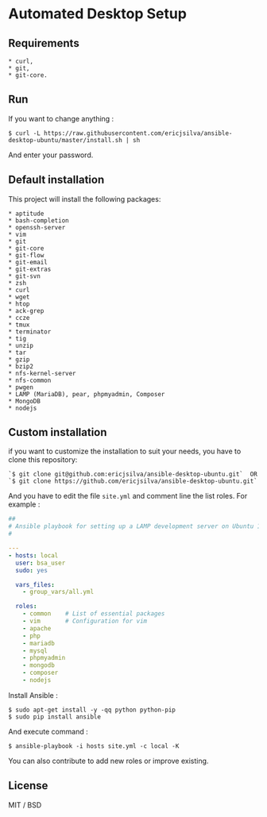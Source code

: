 Automated Desktop Setup
=======================

Requirements
-----------

    * curl,
    * git,
    * git-core.

Run
---

If you want to change anything :

```shell
$ curl -L https://raw.githubusercontent.com/ericjsilva/ansible-desktop-ubuntu/master/install.sh | sh
```

And enter your password.

Default installation
--------------------

This project will install the following packages:

    * aptitude
    * bash-completion
    * openssh-server
    * vim
    * git
    * git-core
    * git-flow
    * git-email
    * git-extras
    * git-svn
    * zsh
    * curl
    * wget
    * htop
    * ack-grep
    * ccze
    * tmux
    * terminator
    * tig
    * unzip
    * tar
    * gzip
    * bzip2
    * nfs-kernel-server
    * nfs-common
    * pwgen
    * LAMP (MariaDB), pear, phpmyadmin, Composer
    * MongoDB
    * nodejs
    
Custom installation
-------------------

if you want to customize the installation to suit your needs, you have to clone this repository:

    `$ git clone git@github.com:ericjsilva/ansible-desktop-ubuntu.git`  OR
    `$ git clone https://github.com/ericjsilva/ansible-desktop-ubuntu.git`

And you have to edit the file `site.yml` and comment line the list roles. For example :

```yml
##
# Ansible playbook for setting up a LAMP development server on Ubuntu 14.04.
#

---
- hosts: local
  user: bsa_user
  sudo: yes

  vars_files:
    - group_vars/all.yml

  roles:
    - common    # List of essential packages
    - vim       # Configuration for vim
    - apache
    - php
    - mariadb
    - mysql
    - phpmyadmin
    - mongodb
    - composer
    - nodejs
```

Install Ansible :

    $ sudo apt-get install -y -qq python python-pip
    $ sudo pip install ansible

And execute command :

    $ ansible-playbook -i hosts site.yml -c local -K

You can also contribute to add new roles or improve existing.

License
-------

MIT / BSD